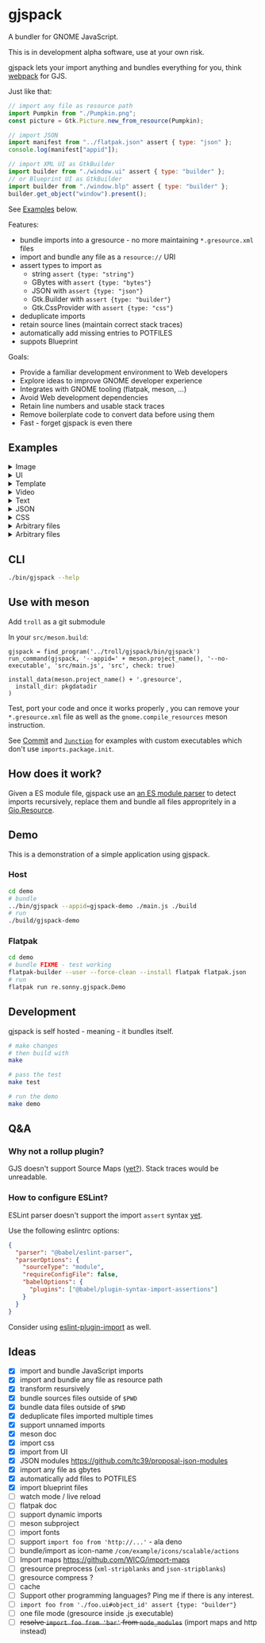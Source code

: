 # gjspack

A bundler for GNOME JavaScript.

This is in development alpha software, use at your own risk.

gjspack lets your import anything and bundles everything for you, think [webpack](https://webpack.js.org/) for GJS.

Just like that:

```js
// import any file as resource path
import Pumpkin from "./Pumpkin.png";
const picture = Gtk.Picture.new_from_resource(Pumpkin);

// import JSON
import manifest from "../flatpak.json" assert { type: "json" };
console.log(manifest["appid"]);

// import XML UI as GtkBuilder
import builder from "./window.ui" assert { type: "builder" };
// or Blueprint UI as GtkBuilder
import builder from "./window.blp" assert { type: "builder" };
builder.get_object("window").present();
```

See [Examples](#Examples) below.

Features:

- bundle imports into a gresource - no more maintaining `*.gresource.xml` files
- import and bundle any file as a `resource://` URI
- assert types to import as
  - string `assert {type: "string"}`
  - GBytes with `assert {type: "bytes"}`
  - JSON with `assert {type: "json"}`
  - Gtk.Builder with `assert {type: "builder"}`
  - Gtk.CssProvider with `assert {type: "css"}`
- deduplicate imports
- retain source lines (maintain correct stack traces)
- automatically add missing entries to POTFILES
- suppots Blueprint

Goals:

- Provide a familiar development environment to Web developers
- Explore ideas to improve GNOME developer experience
- Integrates with GNOME tooling (flatpak, meson, ...)
- Avoid Web development dependencies
- Retain line numbers and usable stack traces
- Remove boilerplate code to convert data before using them
- Fast - forget gjspack is even there

## Examples

<details>
  <summary>Image</summary>

```js
import Porygon from "./Porygon.png";

// GtkPicture displays an image at its natural size
const picture = Gtk.Picture.new_from_picture(Porygon);
// or
picture.set_resource(Porygon);

// GtkImage if you want to display a fixed-size image, such as an icon.
const image = Gtk.Image.new_from_resource(Porygon);
// or
image.set_resource(Porygon);
```

</details>

<details>
  <summary>UI</summary>

You can import xml `.ui` or [blueprint](https://jwestman.pages.gitlab.gnome.org/blueprint-compiler) `blp` files.

```js
import builder from "./Window.ui" assert { type: "builder" };
// or
import builder from "./Window.blp" assert { type: "builder" };

const window = builder.get_object("window");
```

For blueprint support, you will need `blueprint-compiler` but you don't need the meson submodule.

See [https://jwestman.pages.gitlab.gnome.org/blueprint-compiler/flatpak.html](this) for Flatpak otherwise you can just close the directory and specify the path to the executable.

```
git clone https://gitlab.gnome.org/jwestman/blueprint-compiler.git ~/blueprint-compiler
gjspack --blueprint-compiler=~/blueprint-compiler/blueprint-compiler.py
```

</details>

<details>
  <summary>Template</summary>

```js
import Template from "./MyWidget.ui";

GObject.registerClass(
  {
    Template,
  },
  class X extends GObject.Object {},
);
```

</details>

<details>
  <summary>Video</summary>

```js
import AnimatedLogo from "./AnimatedLog.webm";

const video = Gtk.Video.new_from_resource(AnimatedLogo);
// or
video.set_resource(AnimatedLogo);
```

</details>

<details>
  <summary>Text</summary>

```js
import notes from "./notes.txt" assert { type: "string" };

console.log(notes);
```

</details>

<details>
  <summary>JSON</summary>

```js
import pkg from "./package.json" assert { type: "json" };

console.log(pkg.name);
```

</details>

<details>
  <summary>CSS</summary>

```js
import provider from "./styles.css" assert { type: "css" };

Gtk.StyleContext.add_provider_for_display(
  Gdk.Display.get_default(),
  provider,
  Gtk.STYLE_PROVIDER_PRIORITY_APPLICATION,
);
```

</details>

<details>
  <summary>Arbitrary files</summary>

This example is taken directly from the [Commit](https://github.com/sonnyp/Commit/) app.

```js
import "./language-specs/git.lang";
import "./language-specs/hg.lang";

const language_manager = GtkSource.LanguageManager.get_default();
language_manager.set_search_path([
  ...language_manager.get_search_path(),
  GLib.Uri.resolve_relative(
    import.meta.url,
    "language-specs",
    GLib.UriFlags.NONE,
  ),
]);
```

</details>

<details>
  <summary>Arbitrary files</summary>

This example is taken directly from the [Commit](https://github.com/sonnyp/Commit/) app.

```js
import "./language-specs/git.lang";
import "./language-specs/hg.lang";

const language_manager = GtkSource.LanguageManager.get_default();
language_manager.set_search_path([
  ...language_manager.get_search_path(),
  GLib.Uri.resolve_relative(
    import.meta.url,
    "language-specs",
    GLib.UriFlags.NONE,
  ),
]);
```

</details>

## CLI

```sh
./bin/gjspack --help
```

## Use with meson

Add `troll` as a git submodule

In your `src/meson.build`:

```meson
gjspack = find_program('../troll/gjspack/bin/gjspack')
run_command(gjspack, '--appid=' + meson.project_name(), '--no-executable', 'src/main.js', 'src', check: true)

install_data(meson.project_name() + '.gresource',
  install_dir: pkgdatadir
)
```

Test, port your code and once it works properly , you can remove your `*.gresource.xml` file as well as the `gnome.compile_resources` meson instruction.

See [Commit](https://github.com/sonnyp/Commit/tree/main/src) and [`Junction`](https://github.com/sonnyp/Junction/tree/main/src) for examples with custom executables which don't use `imports.package.init`.

## How does it work?

Given a ES module file, gjspack use an [an ES module parser](https://github.com/guybedford/es-module-lexer/) to detect imports recursively, replace them and bundle all files appropritely in a [Gio.Resource](https://docs.gtk.org/gio/struct.Resource.html).

## Demo

This is a demonstration of a simple application using gjspack.

### Host

```sh
cd demo
# bundle
../bin/gjspack --appid=gjspack-demo ./main.js ./build
# run
./build/gjspack-demo
```

### Flatpak

```sh
cd demo
# bundle FIXME - test working
flatpak-builder --user --force-clean --install flatpak flatpak.json
# run
flatpak run re.sonny.gjspack.Demo
```

## Development

gjspack is self hosted - meaning - it bundles itself.

```sh
# make changes
# then build with
make

# pass the test
make test

# run the demo
make demo
```

## Q&A

### Why not a rollup plugin?

GJS doesn't support Source Maps ([yet?](https://gitlab.gnome.org/GNOME/gjs/-/issues/474)).
Stack traces would be unreadable.

### How to configure ESLint?

ESLint parser doesn't support the import `assert` syntax [yet](https://github.com/eslint/eslint/discussions/15305).

Use the following eslintrc options:

```json
{
  "parser": "@babel/eslint-parser",
  "parserOptions": {
    "sourceType": "module",
    "requireConfigFile": false,
    "babelOptions": {
      "plugins": ["@babel/plugin-syntax-import-assertions"]
    }
  }
}
```

Consider using [eslint-plugin-import](https://github.com/import-js/eslint-plugin-import) as well.

## Ideas

- [x] import and bundle JavaScript imports
- [x] import and bundle any file as resource path
- [x] transform resursively
- [x] bundle sources files outside of `$PWD`
- [x] bundle data files outside of `$PWD`
- [x] deduplicate files imported multiple times
- [x] support unnamed imports
- [x] meson doc
- [x] import css
- [x] import from UI
- [x] JSON modules https://github.com/tc39/proposal-json-modules
- [x] import any file as gbytes
- [x] automatically add files to POTFILES
- [x] import blueprint files
- [ ] watch mode / live reload
- [ ] flatpak doc
- [ ] support dynamic imports
- [ ] meson subproject
- [ ] import fonts
- [ ] support `import foo from 'http://...'` - ala deno
- [ ] bundle/import as icon-name `/com/example/icons/scalable/actions`
- [ ] Import maps https://github.com/WICG/import-maps
- [ ] gresource preprocess (`xml-stripblanks` and `json-stripblanks`)
- [ ] gresource compress ?
- [ ] cache
- [ ] Support other programming languages? Ping me if there is any interest.
- [ ] `import foo from './foo.ui#object_id' assert {type: "builder"}`
- [ ] one file mode (gresource inside .js executable)
- [ ] ~~resolve `import foo from 'bar'` from `node_modules`~~ (import maps and http instead)
